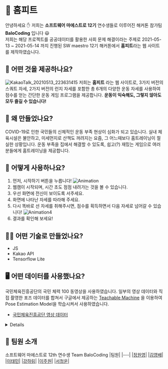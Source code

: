 # :muscle: 홈피트

안녕하세요 :raised_hand: 저희는 **소프트웨어 마에스트로 12기** 연수생들로 이루어진 해커톤 참가팀 **BaloCoding** 입니다 :smiley:   
저희는 해당 프로젝트를 공공데이터를 활용한 사회 문제 해결이라는 주제로
2021-05-13 ~ 2021-05-14 까지 진행된 SW maestro 12기 해커톤에서 **홈피트**라는 웹 사이트를 제작하였습니다. 

## 🤔 어떤 것을 제공하나요?

![KakaoTalk_20210513_223631415](https://user-images.githubusercontent.com/38045080/118143606-81017980-b446-11eb-907f-8c37191c576b.png)
저희는 **홈피트** 라는 웹 사이트로, 3가지 버전의 스쿼트 자세, 2가지 버전의 런지 자세를 포함한 총 6개의 다양한 운동 자세를 사용하여 점수를 얻는 간단한 운동 게임 프로그램을 제공합니다. **운동이 익숙해도, 그렇지 않아도 모두 즐길 수 있습니다!**   

## 🙋 왜 만들었나요?

COVID-19로 인한 국민들의 신체적인 운동 부족 현상이 심화가 되고 있습니다. 실내 체육시설은 불안하고, 미세먼지로 산책도 꺼려지는 요즘, 그 어느때보다 홈트레이닝이 절실한 상황입니다. 운동 부족을 집에서 해결할 수 있도록, 쉽고(?) 재밌는 게임으로 여러분들에게 홈트레이닝을 제공합니다.


## 🤷 어떻게 사용하나요?

1. 먼저, 시작하기 버튼을 누릅니다!
![Animation](https://user-images.githubusercontent.com/38045080/118203211-8d152780-b496-11eb-8833-04cd328e141c.gif)
2. 웹캠이 시작되며, 시간 초도 점점 내려가는 것을 볼 수 있습니다.
3. 우선 화면에 전신이 보이도록 서주세요.
4. 화면에 나타난 자세를 따라해 주세요.
5. 다시 똑바로 선 자세를 취해주시면, 점수를 획득하면서 다음 자세로 넘어갈 수 있습니다!
![Animation4](https://user-images.githubusercontent.com/38045080/118203385-e8dfb080-b496-11eb-92b5-1dfc0401faa3.gif)
6. 결과를 확인해 보세요!

## 🧑‍💻 어떤 기술로 만들었나요?
- JS
- Kakao API
- Tensorflow Lite

## 🖥 어떤 데이터를 사용했나요?
국민체육진흥공단의 국민 체력 100 동영상을 사용하였습니다.
일부의 영상 데이터와 직접 촬영한 포즈 데이터를 합쳐서 구글에서 제공하는 [Teachable Machine](https://teachablemachine.withgoogle.com/train/pose) 을 이용하여 Pose Estimation Model을 학습시켜서 사용하였습니다.
- [국민체육진흥공단 영상 데이터](https://nfa.kspo.or.kr/front/movie/movieTypeList.do)

<details>
공공데이터에 직접 촬영한 데이터를 추가하여 각 클래스 총 100장씩을 훈련시켰습니다.

![image](https://user-images.githubusercontent.com/38045080/118151361-8236a480-b44e-11eb-9764-c8a8edc7c0dc.png)
</details>

## 🥇 팀원 소개

소프트웨어 마에스트로 12th 연수생 Team BaloCoding
|팀원|
|---|
|[정원영](https://github.com/WonyJeong)|
|[김영배](https://github.com/canoe726)|
|[이태민](https://github.com/koalakid1)|
|[강하림](https://github.com/harimkang)|
|[이주원](https://github.com/wndnjs9878)|
|[서청운](https://github.com/newdeal123)|
